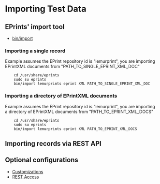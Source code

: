 
# Importing Test Data

## EPrints' import tool

+ [bin/import](https://wiki.eprints.org/w/API:bin/import)

### Importing a single record

Example assumes the EPrint repository id is "lemurprint", you are importing
EPrintXML documents from "PATH_TO_SINGLE_EPRINT_XML_DOC"

```shell
    cd /usr/share/eprints
    sudo su eprints
    bin/import lemurprints eprint XML PATH_TO_SINGLE_EPRINT_XML_DOC
```

### Importing a directory of EPrintXML documents

Example assumes the EPrint repository id is "lemurprint", you are importing
a directory of EPrintXML documents from "PATH_TO_EPRINT_XML_DOCS"


```shell
    cd /usr/share/eprints
    sudo su eprints
    bin/import lemurprints eprint XML PATH_TO_EPRINT_XML_DOCS
```

## Importing records via REST API

## Optional configurations

+ [Customizations](Matching-Customizations.md)
+ [REST Access](REST-Access.md)

